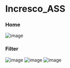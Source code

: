 # Incresco_ASS
### Home
![image](https://user-images.githubusercontent.com/63115179/123049309-094b4500-d41d-11eb-9077-b52ac87058ed.png)
### Filter
![image](https://user-images.githubusercontent.com/63115179/123049441-2e3fb800-d41d-11eb-9fe5-e600c243f9bb.png)
![image](https://user-images.githubusercontent.com/63115179/123049478-3697f300-d41d-11eb-80c4-5ed6617e82d7.png)
![image](https://user-images.githubusercontent.com/63115179/123049516-43b4e200-d41d-11eb-95a9-06f8fd805f88.png)

 
